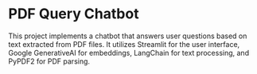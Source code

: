 # **PDF Query Chatbot**

This project implements a chatbot that answers user questions based on text extracted from PDF files. It utilizes Streamlit for the user interface, Google GenerativeAI for embeddings, LangChain for text processing, and PyPDF2 for PDF parsing.
